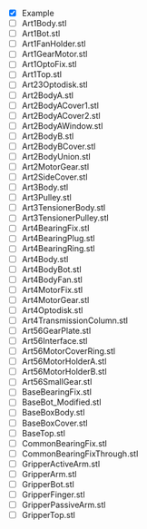
- [x] Example
- [ ] Art1Body.stl
- [ ] Art1Bot.stl
- [ ] Art1FanHolder.stl
- [ ] Art1GearMotor.stl
- [ ] Art1OptoFix.stl
- [ ] Art1Top.stl
- [ ] Art23Optodisk.stl
- [ ] Art2BodyA.stl
- [ ] Art2BodyACover1.stl
- [ ] Art2BodyACover2.stl
- [ ] Art2BodyAWindow.stl
- [ ] Art2BodyB.stl
- [ ] Art2BodyBCover.stl
- [ ] Art2BodyUnion.stl
- [ ] Art2MotorGear.stl
- [ ] Art2SideCover.stl
- [ ] Art3Body.stl
- [ ] Art3Pulley.stl
- [ ] Art3TensionerBody.stl
- [ ] Art3TensionerPulley.stl
- [ ] Art4BearingFix.stl
- [ ] Art4BearingPlug.stl
- [ ] Art4BearingRing.stl
- [ ] Art4Body.stl
- [ ] Art4BodyBot.stl
- [ ] Art4BodyFan.stl
- [ ] Art4MotorFix.stl
- [ ] Art4MotorGear.stl
- [ ] Art4Optodisk.stl
- [ ] Art4TransmissionColumn.stl
- [ ] Art56GearPlate.stl
- [ ] Art56Interface.stl
- [ ] Art56MotorCoverRing.stl
- [ ] Art56MotorHolderA.stl
- [ ] Art56MotorHolderB.stl
- [ ] Art56SmallGear.stl
- [ ] BaseBearingFix.stl
- [ ] BaseBot_Modified.stl
- [ ] BaseBoxBody.stl
- [ ] BaseBoxCover.stl
- [ ] BaseTop.stl
- [ ] CommonBearingFix.stl
- [ ] CommonBearingFixThrough.stl
- [ ] GripperActiveArm.stl
- [ ] GripperArm.stl
- [ ] GripperBot.stl
- [ ] GripperFinger.stl
- [ ] GripperPassiveArm.stl
- [ ] GripperTop.stl
